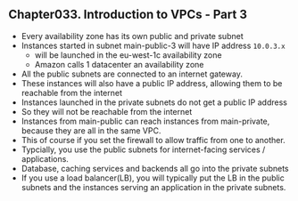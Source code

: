 
## Chapter033. Introduction to VPCs - Part 3

* Every availability zone has its own public and private subnet
* Instances started in subnet main-public-3 will have IP address `10.0.3.x`
    * will be launched in the eu-west-1c availability zone
    * Amazon calls 1 datacenter an availability zone
* All the public subnets are connected to an internet gateway.
* These instances will also have a public IP address, allowing them to be reachable from the internet
* Instances launched in the private subnets do not get a public IP address
* So they will not be reachable from the internet
* Instances from main-public can reach instances from main-private, because they are all in the same VPC.
* This of course if you set the firewall to allow traffic from one to another.
* Typcially, you use the public subnets for internet-facing services / applications.
* Database, caching services and backends all go into the private subnets
* If you use a load balancer(LB), you will typically put the LB in the public subnets and the instances serving an application in the private subnets.
